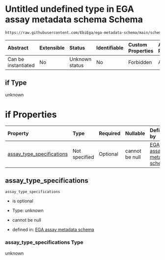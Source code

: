 # Untitled undefined type in EGA assay metadata schema Schema

```txt
https://raw.githubusercontent.com/EbiEga/ega-metadata-schema/main/schemas/EGA.assay.json#/allOf/2/if
```



| Abstract            | Extensible | Status         | Identifiable | Custom Properties | Additional Properties | Access Restrictions | Defined In                                                                 |
| :------------------ | :--------- | :------------- | :----------- | :---------------- | :-------------------- | :------------------ | :------------------------------------------------------------------------- |
| Can be instantiated | No         | Unknown status | No           | Forbidden         | Allowed               | none                | [EGA.assay.json\*](../../../schemas/EGA.assay.json "open original schema") |

## if Type

unknown

# if Properties

| Property                                                  | Type          | Required | Nullable       | Defined by                                                                                                                                                                                                                                                            |
| :-------------------------------------------------------- | :------------ | :------- | :------------- | :-------------------------------------------------------------------------------------------------------------------------------------------------------------------------------------------------------------------------------------------------------------------- |
| [assay\_type\_specifications](#assay_type_specifications) | Not specified | Optional | cannot be null | [EGA assay metadata schema](ega-11-allof-allowed-filetypes-for-an-array-assay-if-properties-assay_type_specifications.md "https://raw.githubusercontent.com/EbiEga/ega-metadata-schema/main/schemas/EGA.assay.json#/allOf/2/if/properties/assay_type_specifications") |

## assay\_type\_specifications



`assay_type_specifications`

*   is optional

*   Type: unknown

*   cannot be null

*   defined in: [EGA assay metadata schema](ega-11-allof-allowed-filetypes-for-an-array-assay-if-properties-assay_type_specifications.md "https://raw.githubusercontent.com/EbiEga/ega-metadata-schema/main/schemas/EGA.assay.json#/allOf/2/if/properties/assay_type_specifications")

### assay\_type\_specifications Type

unknown
